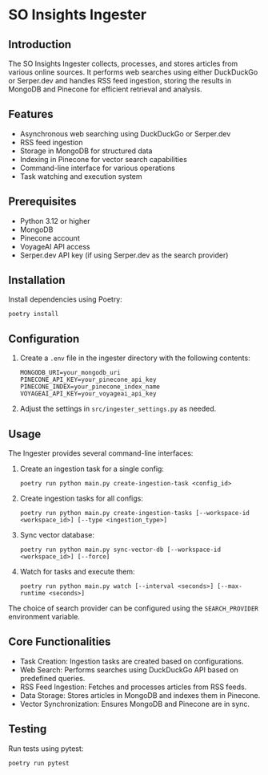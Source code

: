 # SO Insights Ingester

## Introduction

The SO Insights Ingester collects, processes, and stores articles from various online sources. It performs web searches using either DuckDuckGo or Serper.dev and handles RSS feed ingestion, storing the results in MongoDB and Pinecone for efficient retrieval and analysis.

## Features

- Asynchronous web searching using DuckDuckGo or Serper.dev
- RSS feed ingestion
- Storage in MongoDB for structured data
- Indexing in Pinecone for vector search capabilities
- Command-line interface for various operations
- Task watching and execution system

## Prerequisites

- Python 3.12 or higher
- MongoDB
- Pinecone account
- VoyageAI API access
- Serper.dev API key (if using Serper.dev as the search provider)

## Installation

Install dependencies using Poetry:
```
poetry install
```

## Configuration

1. Create a `.env` file in the ingester directory with the following contents:

   ```
   MONGODB_URI=your_mongodb_uri
   PINECONE_API_KEY=your_pinecone_api_key
   PINECONE_INDEX=your_pinecone_index_name
   VOYAGEAI_API_KEY=your_voyageai_api_key
   ```

2. Adjust the settings in `src/ingester_settings.py` as needed.

## Usage

The Ingester provides several command-line interfaces:

1. Create an ingestion task for a single config:
   ```
   poetry run python main.py create-ingestion-task <config_id>
   ```

2. Create ingestion tasks for all configs:
   ```
   poetry run python main.py create-ingestion-tasks [--workspace-id <workspace_id>] [--type <ingestion_type>]
   ```

3. Sync vector database:
   ```
   poetry run python main.py sync-vector-db [--workspace-id <workspace_id>] [--force]
   ```

4. Watch for tasks and execute them:
   ```
   poetry run python main.py watch [--interval <seconds>] [--max-runtime <seconds>]
   ```


The choice of search provider can be configured using the `SEARCH_PROVIDER` environment variable. 

## Core Functionalities

- Task Creation: Ingestion tasks are created based on configurations.
- Web Search: Performs searches using DuckDuckGo API based on predefined queries.
- RSS Feed Ingestion: Fetches and processes articles from RSS feeds.
- Data Storage: Stores articles in MongoDB and indexes them in Pinecone.
- Vector Synchronization: Ensures MongoDB and Pinecone are in sync.

## Testing

Run tests using pytest:

```
poetry run pytest
```